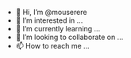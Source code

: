 - 👋 Hi, I’m @mouserere
- 👀 I’m interested in ...
- 🌱 I’m currently learning ...
- 💞️ I’m looking to collaborate on ...
- 📫 How to reach me ...

<!---
mouserere/mouserere is a ✨ special ✨ repository because its `README.md` (this file) appears on your GitHub profile.
You can click the Preview link to take a look at your changes.
--->
